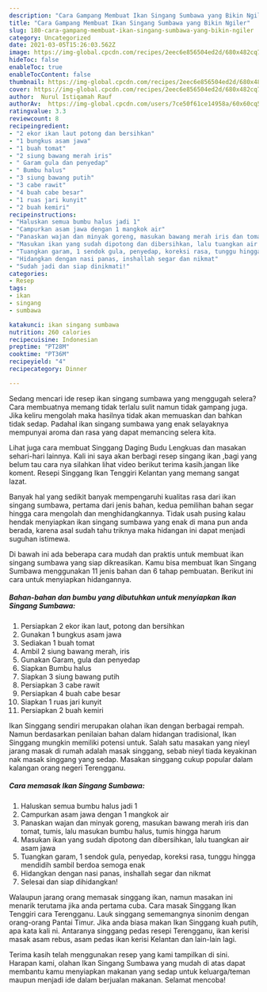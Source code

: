 ```yaml
---
description: "Cara Gampang Membuat Ikan Singang Sumbawa yang Bikin Ngiler"
title: "Cara Gampang Membuat Ikan Singang Sumbawa yang Bikin Ngiler"
slug: 180-cara-gampang-membuat-ikan-singang-sumbawa-yang-bikin-ngiler
category: Uncategorized
date: 2021-03-05T15:26:03.562Z
image: https://img-global.cpcdn.com/recipes/2eec6e856504ed2d/680x482cq70/ikan-singang-sumbawa-foto-resep-utama.jpg
hideToc: false
enableToc: true
enableTocContent: false
thumbnail: https://img-global.cpcdn.com/recipes/2eec6e856504ed2d/680x482cq70/ikan-singang-sumbawa-foto-resep-utama.jpg
cover: https://img-global.cpcdn.com/recipes/2eec6e856504ed2d/680x482cq70/ikan-singang-sumbawa-foto-resep-utama.jpg
author:  Nurul Istiqamah Rauf
authorAv:  https://img-global.cpcdn.com/users/7ce50f61ce14958a/60x60cq50/avatar.jpg
ratingvalue: 3.3
reviewcount: 8
recipeingredient:
- "2 ekor ikan laut potong dan bersihkan"
- "1 bungkus asam jawa"
- "1 buah tomat"
- "2 siung bawang merah iris"
- " Garam gula dan penyedap"
- " Bumbu halus"
- "3 siung bawang putih"
- "3 cabe rawit"
- "4 buah cabe besar"
- "1 ruas jari kunyit"
- "2 buah kemiri"
recipeinstructions:
- "Haluskan semua bumbu halus jadi 1"
- "Campurkan asam jawa dengan 1 mangkok air"
- "Panaskan wajan dan minyak goreng, masukan bawang merah iris dan tomat, tumis, lalu masukan bumbu halus, tumis hingga harum"
- "Masukan ikan yang sudah dipotong dan dibersihkan, lalu tuangkan air asam jawa"
- "Tuangkan garam, 1 sendok gula, penyedap, koreksi rasa, tunggu hingga mendidih sambil berdoa semoga enak"
- "Hidangkan dengan nasi panas, inshallah segar dan nikmat"
- "Sudah jadi dan siap dinikmati!"
categories:
- Resep
tags:
- ikan
- singang
- sumbawa

katakunci: ikan singang sumbawa 
nutrition: 260 calories
recipecuisine: Indonesian
preptime: "PT28M"
cooktime: "PT36M"
recipeyield: "4"
recipecategory: Dinner

---
```



Sedang mencari ide resep ikan singang sumbawa yang menggugah selera? Cara membuatnya memang tidak terlalu sulit namun tidak gampang juga. Jika keliru mengolah maka hasilnya tidak akan memuaskan dan bahkan tidak sedap. Padahal ikan singang sumbawa yang enak selayaknya mempunyai aroma dan rasa yang dapat memancing selera kita.


Lihat juga cara membuat Singgang Daging Budu Lengkuas dan masakan sehari-hari lainnya. Kali ini saya akan berbagi resep singang ikan ,bagi yang belum tau cara nya silahkan lihat video berikut terima kasih.jangan like koment. Resepi Singgang Ikan Tenggiri Kelantan yang memang sangat lazat.

Banyak hal yang sedikit banyak mempengaruhi kualitas rasa dari ikan singang sumbawa, pertama dari jenis bahan, kedua pemilihan bahan segar hingga cara mengolah dan menghidangkannya. Tidak usah pusing kalau hendak menyiapkan ikan singang sumbawa yang enak di mana pun anda berada, karena asal sudah tahu triknya maka hidangan ini dapat menjadi suguhan istimewa.


Di bawah ini ada beberapa cara mudah dan praktis untuk membuat ikan singang sumbawa yang siap dikreasikan. Kamu bisa membuat Ikan Singang Sumbawa menggunakan 11 jenis bahan dan 6 tahap pembuatan. Berikut ini cara untuk menyiapkan hidangannya.

<!--inarticleads1-->

##### Bahan-bahan dan bumbu yang dibutuhkan untuk menyiapkan Ikan Singang Sumbawa:

1. Persiapkan 2 ekor ikan laut, potong dan bersihkan
1. Gunakan 1 bungkus asam jawa
1. Sediakan 1 buah tomat
1. Ambil 2 siung bawang merah, iris
1. Gunakan  Garam, gula dan penyedap
1. Siapkan  Bumbu halus
1. Siapkan 3 siung bawang putih
1. Persiapkan 3 cabe rawit
1. Persiapkan 4 buah cabe besar
1. Siapkan 1 ruas jari kunyit
1. Persiapkan 2 buah kemiri


Ikan Singgang sendiri merupakan olahan ikan dengan berbagai rempah. Namun berdasarkan penilaian bahan dalam hidangan tradisional, Ikan Singgang mungkin memiliki potensi untuk. Salah satu masakan yang nieyl jarang masak di rumah adalah masak singgang, sebab nieyl tiada keyakinan nak masak singgang yang sedap. Masakan singgang cukup popular dalam kalangan orang negeri Terengganu. 

<!--inarticleads2-->

##### Cara memasak Ikan Singang Sumbawa:

1. Haluskan semua bumbu halus jadi 1
1. Campurkan asam jawa dengan 1 mangkok air
1. Panaskan wajan dan minyak goreng, masukan bawang merah iris dan tomat, tumis, lalu masukan bumbu halus, tumis hingga harum
1. Masukan ikan yang sudah dipotong dan dibersihkan, lalu tuangkan air asam jawa
1. Tuangkan garam, 1 sendok gula, penyedap, koreksi rasa, tunggu hingga mendidih sambil berdoa semoga enak
1. Hidangkan dengan nasi panas, inshallah segar dan nikmat
1. Selesai dan siap dihidangkan!

Walaupun jarang orang memasak singgang ikan, namun masakan ini menarik terutama jika anda pertama cuba. Cara masak Singgang Ikan Tenggiri cara Terengganu. Lauk singgang sememangnya sinonim dengan orang-orang Pantai Timur. Jika anda biasa makan Ikan Singgang kuah putih, apa kata kali ni. Antaranya singgang pedas resepi Terengganu, ikan kerisi masak asam rebus, asam pedas ikan kerisi Kelantan dan lain-lain lagi. 

Terima kasih telah menggunakan resep yang kami tampilkan di sini. Harapan kami, olahan Ikan Singang Sumbawa yang mudah di atas dapat membantu kamu menyiapkan makanan yang sedap untuk keluarga/teman maupun menjadi ide dalam berjualan makanan. Selamat mencoba!
